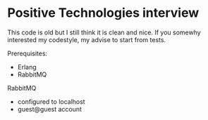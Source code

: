 # Positive Technologies interview

This code is old but I still think it is clean and nice. If you somewhy interested my codestyle, my advise to start from tests.

Prerequisites:
- Erlang
- RabbitMQ

RabbitMQ
- configured to localhost
- guest@guest account 
